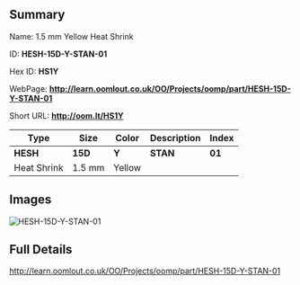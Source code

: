 

## Summary
 
Name: 1.5 mm Yellow Heat Shrink

ID: __HESH-15D-Y-STAN-01__

Hex ID: __HS1Y__

WebPage: __http://learn.oomlout.co.uk/OO/Projects/oomp/part/HESH-15D-Y-STAN-01__

Short URL: __http://oom.lt/HS1Y__


| Type   | Size   | Color   | Description   | Index   |    
| ----- | ------   | ------   | -----   | ----   |    
| __HESH__   					| __15D__   					| __Y__    						| __STAN__    					| __01__ |    
| Heat Shrink		| 1.5 mm	| Yellow		| 	| 	|

## Images
![HESH-15D-Y-STAN-01](http://oomlout.com/oomp-gen/parts/HESH-15D-Y-STAN-01/HESH-15D-Y-STAN-01_420.jpg)

## Full Details

 http://learn.oomlout.co.uk/OO/Projects/oomp/part/HESH-15D-Y-STAN-01

